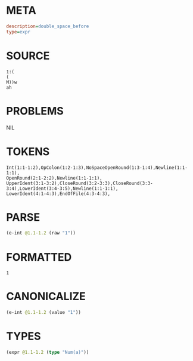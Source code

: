 # META
~~~ini
description=double_space_before
type=expr
~~~
# SOURCE
~~~roc
1:(
(
M))w
ah
~~~
# PROBLEMS
NIL
# TOKENS
~~~zig
Int(1:1-1:2),OpColon(1:2-1:3),NoSpaceOpenRound(1:3-1:4),Newline(1:1-1:1),
OpenRound(2:1-2:2),Newline(1:1-1:1),
UpperIdent(3:1-3:2),CloseRound(3:2-3:3),CloseRound(3:3-3:4),LowerIdent(3:4-3:5),Newline(1:1-1:1),
LowerIdent(4:1-4:3),EndOfFile(4:3-4:3),
~~~
# PARSE
~~~clojure
(e-int @1.1-1.2 (raw "1"))
~~~
# FORMATTED
~~~roc
1
~~~
# CANONICALIZE
~~~clojure
(e-int @1.1-1.2 (value "1"))
~~~
# TYPES
~~~clojure
(expr @1.1-1.2 (type "Num(a)"))
~~~
